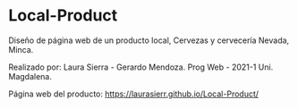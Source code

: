 # Local-Product

Diseño de página web de un producto local, Cervezas y cervecería Nevada, Minca.

Realizado por: Laura Sierra - Gerardo Mendoza. Prog Web - 2021-1 Uni. Magdalena.

Página web del producto: https://laurasierr.github.io/Local-Product/
